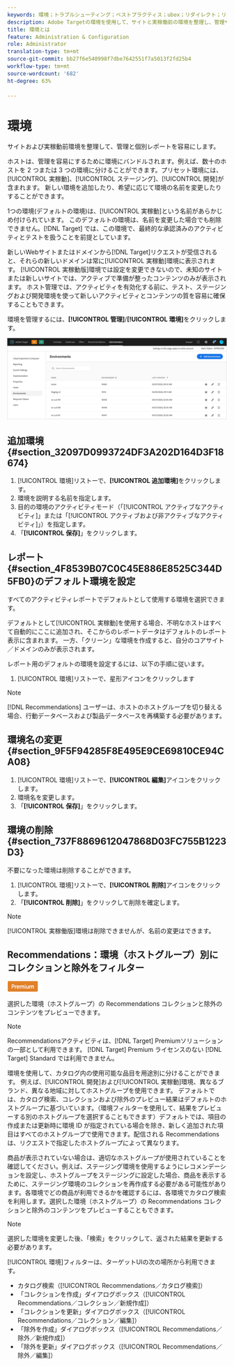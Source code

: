 ```yaml
---
keywords: 環境；トラブルシューティング；ベストプラクティス；ubox；リダイレクト；リダイレクト；ホワイトリスト；ブラックリスト；ブロックリスト;許可リスト
description: Adobe Targetの環境を使用して、サイトと実稼働前の環境を整理し、管理やレポートを容易に分割する方法を学びます。
title: 環境とは
feature: Administration & Configuration
role: Administrator
translation-type: tm+mt
source-git-commit: bb27f6e540998f7dbe7642551f7a5013f2fd25b4
workflow-type: tm+mt
source-wordcount: '682'
ht-degree: 63%

---
```



# 環境

サイトおよび実稼動前環境を整理して、管理と個別レポートを容易にします。

ホストは、管理を容易にするために環境にバンドルされます。例えば、数十のホストを 2 つまたは 3 つの環境に分けることができます。プリセット環境には、[!UICONTROL 実稼動]、[!UICONTROL ステージング]、[!UICONTROL 開発]が含まれます。 新しい環境を追加したり、希望に応じて環境の名前を変更したりすることができます。

1つの環境(デフォルトの環境)は、[!UICONTROL 実稼動]という名前があらかじめ付けられています。 このデフォルトの環境は、名前を変更した場合でも削除できません。[!DNL Target] では、この環境で、最終的な承認済みのアクティビティとテストを扱うことを前提としています。

新しいWebサイトまたはドメインから[!DNL Target]リクエストが受信されると、それらの新しいドメインは常に[!UICONTROL 実稼動]環境に表示されます。 [!UICONTROL 実稼動版]環境では設定を変更できないので、未知のサイトまたは新しいサイトでは、アクティブで準備が整ったコンテンツのみが表示されます。 ホスト管理では、アクティビティを有効化する前に、テスト、ステージングおよび開発環境を使って新しいアクティビティとコンテンツの質を容易に確保することもできます。

環境を管理するには、**[!UICONTROL 管理]**/**[!UICONTROL 環境]**&#x200B;をクリックします。

![環境リスト](/help/administrating-target/assets/environments.png)

## 追加環境{#section_32097D0993724DF3A202D164D3F18674}

1. [!UICONTROL 環境]リストーで、**[!UICONTROL 追加環境]**&#x200B;をクリックします。
1. 環境を説明する名前を指定します。
1. 目的の環境のアクティビティモード（「[!UICONTROL アクティブなアクティビティ]」または「[!UICONTROL アクティブおよび非アクティブなアクティビティ]」）を指定します。
1. 「**[!UICONTROL 保存]**」をクリックします。

## レポート{#section_4F8539B07C0C45E886E8525C344D5FB0}のデフォルト環境を設定

すべてのアクティビティレポートでデフォルトとして使用する環境を選択できます。

デフォルトとして[!UICONTROL 実稼動]を使用する場合、不明なホストはすべて自動的にここに追加され、そこからのレポートデータはデフォルトのレポート表示に含まれます。 一方、「クリーン」な環境を作成すると、自分のコアサイト／ドメインのみが表示されます。

レポート用のデフォルトの環境を設定するには、以下の手順に従います。

1. [!UICONTROL 環境]リストーで、星形アイコンをクリックします

>[!NOTE]
>
>[!DNL Recommendations] ユーザーは、ホストのホストグループを切り替える場合、行動データベースおよび製品データベースを再構築する必要があります。

## 環境名の変更{#section_9F5F94285F8E495E9CE69810CE94CA08}

1. [!UICONTROL 環境]リストーで、**[!UICONTROL 編集]**&#x200B;アイコンをクリックします。
1. 環境名を変更します。
1. 「**[!UICONTROL 保存]**」をクリックします。

## 環境の削除{#section_737F8869612047868D03FC755B1223D3}

不要になった環境は削除することができます。

1. [!UICONTROL 環境]リストーで、**[!UICONTROL 削除]**&#x200B;アイコンをクリックします。
1. 「**[!UICONTROL 削除]**」をクリックして削除を確定します。

>[!NOTE]
>
>[!UICONTROL 実稼働版]環境は削除できませんが、名前の変更はできます。

## Recommendations：環境（ホストグループ）別にコレクションと除外をフィルター

![Premium バッジ](/help/assets/premium.png)

選択した環境（ホストグループ）の Recommendations コレクションと除外のコンテンツをプレビューできます。

>[!NOTE]
>
>Recommendationsアクティビティは、[!DNL Target] Premiumソリューションの一部として利用できます。 [!DNL Target] Premium ライセンスのない [!DNL Target] Standard では利用できません。

環境を使用して、カタログ内の使用可能な品目を用途別に分けることができます。 例えば、[!UICONTROL 開発]および[!UICONTROL 実稼動]環境、異なるブランド、異なる地域に対してホストグループを使用できます。 デフォルトでは、カタログ検索、コレクションおよび除外のプレビュー結果はデフォルトのホストグループに基づいています。（環境フィルターを使用して、結果をプレビューする別のホストグループを選択することもできます）デフォルトでは、項目の作成または更新時に環境 ID が指定されている場合を除き、新しく追加された項目はすべてのホストグループで使用できます。配信される Recommendations は、リクエストで指定したホストグループによって異なります。

商品が表示されていない場合は、適切なホストグループが使用されていることを確認してください。例えば、ステージング環境を使用するようにレコメンデーションを設定し、ホストグループをステージングに設定した場合、商品を表示するために、ステージング環境のコレクションを再作成する必要がある可能性があります。各環境でどの商品が利用できるかを確認するには、各環境でカタログ検索を利用します。選択した環境（ホストグループ）の Recommendations コレクションと除外のコンテンツをプレビューすることもできます。

>[!NOTE]
>選択した環境を変更した後、「検索」をクリックして、返された結果を更新する必要があります。

[!UICONTROL 環境]フィルターは、ターゲットUIの次の場所から利用できます。

* カタログ検索（[!UICONTROL Recommendations／カタログ検索]）
* 「コレクションを作成」ダイアログボックス（[!UICONTROL Recommendations／コレクション／新規作成]）
* 「コレクションを更新」ダイアログボックス（[!UICONTROL Recommendations／コレクション／編集]）
* 「除外を作成」ダイアログボックス（[!UICONTROL Recommendations／除外／新規作成]）
* 「除外を更新」ダイアログボックス（[!UICONTROL Recommendations／除外／編集]）